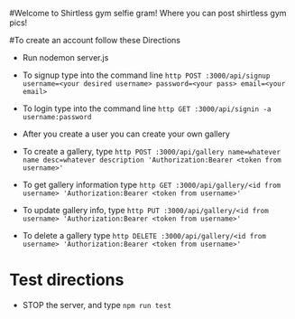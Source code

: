 #Welcome to Shirtless gym selfie gram! Where you can post shirtless gym pics!

#To create an account follow these Directions
* Run nodemon server.js

* To signup type into the command line ```http POST :3000/api/signup username=<your desired username> password=<your pass> email=<your email>```

* To login type into the command line ```http GET :3000/api/signin -a username:password```

* After you create a user you can create your own gallery

* To create a gallery, type ```http POST :3000/api/gallery name=whatever name desc=whatever description 'Authorization:Bearer <token from username>'```

* To get gallery information type ```http GET :3000/api/gallery/<id from username> 'Authorization:Bearer <token from username>'```

* To update gallery info, type ```http PUT :3000/api/gallery/<id from username> 'Authorization:Bearer <token from username>'```

* To delete a gallery type ```http DELETE :3000/api/gallery/<id from username> 'Authorization:Bearer <token from username>'```

# Test directions
* STOP the server, and type ```npm run test```
